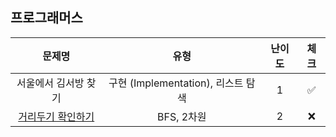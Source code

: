 ## 프로그래머스
|문제명|유형|난이도|체크|
|:-:|:-:|:-:|:-:|
|서울에서 김서방 찾기|구현 (Implementation), 리스트 탐색|1|✅|
|[거리두기 확인하기](https://school.programmers.co.kr/learn/courses/30/lessons/81302#fn1)|BFS, 2차원|2|❌|